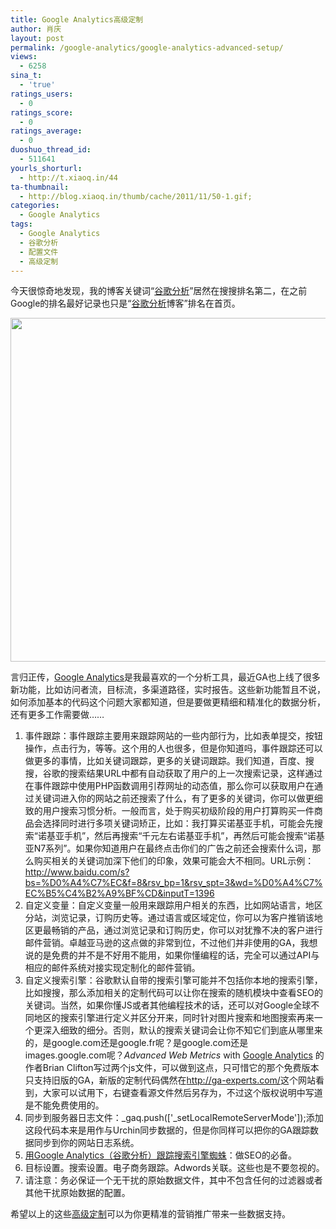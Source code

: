 ```yaml
---
title: Google Analytics高级定制
author: 肖庆
layout: post
permalink: /google-analytics/google-analytics-advanced-setup/
views:
  - 6258
sina_t:
  - 'true'
ratings_users:
  - 0
ratings_score:
  - 0
ratings_average:
  - 0
duoshuo_thread_id:
  - 511641
yourls_shorturl:
  - http://t.xiaoq.in/44
ta-thumbnail:
  - http://blog.xiaoq.in/thumb/cache/2011/11/50-1.gif;
categories:
  - Google Analytics
tags:
  - Google Analytics
  - 谷歌分析
  - 配置文件
  - 高级定制
---
```

今天很惊奇地发现，我的博客关键词“<span class='wp_keywordlink'><a href="http://blog.xiaoq.in/google-analytics/" title="谷歌分析" target="_blank">谷歌分析</a></span>”居然在搜搜排名第二，在之前Google的排名最好记录也只是“<span class='wp_keywordlink_affiliate'><a href="http://blog.xiaoq.in/tag/%e8%b0%b7%e6%ad%8c%e5%88%86%e6%9e%90/" title="查看谷歌分析中的全部文章" target="_blank">谷歌分析</a></span>博客”排名在首页。

<a href="http://www.soso.com/q?pid=s.idx&cid=s.idx&w=%B9%C8%B8%E8%B7%D6%CE%F6" target="_blank"><img class="alignnone  wp-image-51" title="Google Analytics" src="http://xiaoq.in/g/pics/2011/11/Google-Analytics.gif" alt="" width="550" /></a>

言归正传，<span class='wp_keywordlink'><a href="http://blog.xiaoq.in/google-analytics/" title="Google Analytics" target="_blank">Google Analytics</a></span>是我最喜欢的一个分析工具，最近GA也上线了很多新功能，比如访问者流，目标流，多渠道路径，实时报告。这些新功能暂且不说，如何添加基本的代码这个问题大家都知道，但是要做更精细和精准化的数据分析，还有更多工作需要做&#8230;&#8230;

1.  事件跟踪：事件跟踪主要用来跟踪网站的一些内部行为，比如表单提交，按钮操作，点击行为，等等。这个用的人也很多，但是你知道吗，事件跟踪还可以做更多的事情，比如关键词跟踪，更多的关键词跟踪。我们知道，百度、搜搜，谷歌的搜索结果URL中都有自动获取了用户的上一次搜索记录，这样通过在事件跟踪中使用PHP函数调用引荐网址的动态值，那么你可以获取用户在通过关键词进入你的网站之前还搜索了什么，有了更多的关键词，你可以做更细致的用户搜索习惯分析。一般而言，处于购买初级阶段的用户打算购买一件商品会选择同时进行多项关键词矫正，比如：我打算买诺基亚手机，可能会先搜索“诺基亚手机”，然后再搜索“千元左右诺基亚手机”，再然后可能会搜索“诺基亚N7系列”。如果你知道用户在最终点击你们的广告之前还会搜索什么词，那么购买相关的关键词加深下他们的印象，效果可能会大不相同。URL示例：<a title="肖庆的博客" href="http://www.baidu.com/s?bs=%D0%A4%C7%EC&f=8&rsv_bp=1&rsv_spt=3&wd=%D0%A4%C7%EC%B5%C4%B2%A9%BF%CD&inputT=1396" target="_blank">http://www.baidu.com/s?bs=%D0%A4%C7%EC&f=8&rsv_bp=1&rsv_spt=3&wd=%D0%A4%C7%EC%B5%C4%B2%A9%BF%CD&inputT=1396</a>
2.  自定义变量：自定义变量一般用来跟踪用户相关的东西，比如网站语言，地区分站，浏览记录，订购历史等。通过语言或区域定位，你可以为客户推销该地区更最畅销的产品，通过浏览记录和订购历史，你可以对犹豫不决的客户进行邮件营销。卓越亚马逊的这点做的非常到位，不过他们并非使用的GA，我想说的是免费的并不是不好用不能用，如果你懂编程的话，完全可以通过API与相应的邮件系统对接实现定制化的邮件营销。
3.  自定义搜索引擎：谷歌默认自带的搜索引擎可能并不包括你本地的搜索引擎，比如搜搜，那么添加相关的定制代码可以让你在搜索的随机模块中查看SEO的关键词。当然，如果你懂JS或者其他编程技术的话，还可以对Google全球不同地区的搜索引擎进行定义并区分开来，同时针对图片搜索和地图搜索再来一个更深入细致的细分。否则，默认的搜索关键词会让你不知它们到底从哪里来的，是google.com还是google.fr呢？是google.com还是images.google.com呢？*Advanced Web Metrics* with <span class='wp_keywordlink_affiliate'><a href="http://blog.xiaoq.in/tag/google-analytics/" title="查看Google Analytics中的全部文章" target="_blank">Google Analytics</a></span> 的作者Brian Clifton写过两个js文件，可以做到这点，只可惜它的那个免费版本只支持旧版的GA，新版的定制代码偶然在<a href="http://ga-experts.com/" target="_blank">http://ga-experts.com/</a>这个网站看到，大家可以试用下，右键查看源文件然后另存为，不过这个版权说明中写道是不能免费使用的。
4.  同步到服务器日志文件：\_gaq.push(['\_setLocalRemoteServerMode']);添加这段代码本来是用作与Urchin同步数据的，但是你同样可以把你的GA跟踪数据同步到你的网站日志系统。
5.  <a title="用Google Analytics（谷歌分析）跟踪搜索引擎蜘蛛" href="http://g.xiaoq.in/cn/google-analytics/tracking-search-bots-in-google-analytics/" target="_blank">用Google Analytics（谷歌分析）跟踪搜索引擎蜘蛛</a>：做SEO的必备。
6.  目标设置。搜索设置。电子商务跟踪。Adwords关联。这些也是不要忽视的。
7.  请注意：务必保证一个无干扰的原始数据文件，其中不包含任何的过滤器或者其他干扰原始数据的配置。

希望以上的这些<span class='wp_keywordlink_affiliate'><a href="http://blog.xiaoq.in/tag/%e9%ab%98%e7%ba%a7%e5%ae%9a%e5%88%b6/" title="查看高级定制中的全部文章" target="_blank">高级定制</a></span>可以为你更精准的营销推广带来一些数据支持。